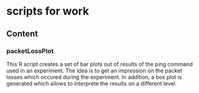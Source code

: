 scripts for work
================

Content
-------

### packetLossPlot
This R script creates a set of bar plots out of results of the ping command
used in an experiment. The idea is to get an impression on the packet losses
which occured during the experiment. In addition, a box plot is generated 
which allows to interprete the results on a different level.
